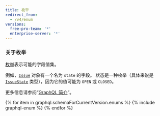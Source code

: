 ```yaml
---
title: 枚举
redirect_from:
  - /v4/enum
versions:
  free-pro-team: '*'
  enterprise-server: '*'
---
```


### 关于枚举

[枚举](https://graphql.github.io/graphql-spec/June2018/#sec-Enums)表示可能的字段值集。

例如，[`Issue`](/v4/object/issue) 对象有一个名为 `state` 的字段。 状态是一种枚举（具体来说是 [`IssueState`](/v4/enum/issuestate/) 类型），因为它的值可能为 `OPEN` 或 `CLOSED`。

更多信息请参阅“[GraphQL 简介](/v4/guides/intro-to-graphql)”。

{% for item in graphql.schemaForCurrentVersion.enums %}
  {% include graphql-enum %}
{% endfor %}
